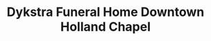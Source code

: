 ---
title: "Dykstra Funeral Home Downtown Holland Chapel"
url: /holland/dykstra-funeral-home-downtown-holland-chapel/
shop: funeral directors
---